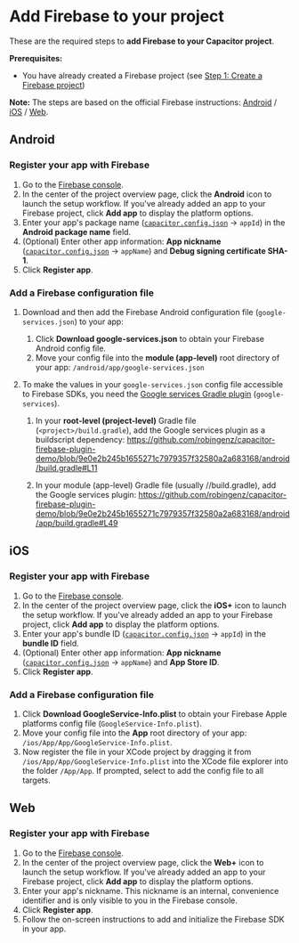 # Add Firebase to your project

These are the required steps to **add Firebase to your Capacitor project**.

**Prerequisites:**

- You have already created a Firebase project (see [Step 1: Create a Firebase project](https://firebase.google.com/docs/android/setup))

**Note:** The steps are based on the official Firebase instructions: [Android](https://firebase.google.com/docs/android/setup) / [iOS](https://firebase.google.com/docs/ios/setup) / [Web](https://firebase.google.com/docs/web/setup).

## Android

### Register your app with Firebase

1. Go to the [Firebase console](https://console.firebase.google.com/).
1. In the center of the project overview page, click the **Android** icon to launch the setup workflow.
   If you've already added an app to your Firebase project, click **Add app** to display the platform options.
1. Enter your app's package name ([`capacitor.config.json`](https://capacitorjs.com/docs/config) -> `appId`) in the **Android package name** field.
1. (Optional) Enter other app information: **App nickname** ([`capacitor.config.json`](https://capacitorjs.com/docs/config) -> `appName`) and **Debug signing certificate SHA-1**.
1. Click **Register app**.

### Add a Firebase configuration file

1. Download and then add the Firebase Android configuration file (`google-services.json`) to your app:
   1. Click **Download google-services.json** to obtain your Firebase Android config file.
   1. Move your config file into the **module (app-level)** root directory of your app: `/android/app/google-services.json`
1. To make the values in your `google-services.json` config file accessible to Firebase SDKs, you need the [Google services Gradle plugin](https://developers.google.com/android/guides/google-services-plugin) (`google-services`).

   1. In your **root-level (project-level)** Gradle file (`<project>/build.gradle`), add the Google services plugin as a buildscript dependency: https://github.com/robingenz/capacitor-firebase-plugin-demo/blob/9e0e2b245b1655271c7979357f32580a2a683168/android/build.gradle#L11

   1. In your module (app-level) Gradle file (usually <project>/<app-module>/build.gradle), add the Google services plugin: https://github.com/robingenz/capacitor-firebase-plugin-demo/blob/9e0e2b245b1655271c7979357f32580a2a683168/android/app/build.gradle#L49

## iOS

### Register your app with Firebase

1. Go to the [Firebase console](https://console.firebase.google.com/).
1. In the center of the project overview page, click the **iOS+** icon to launch the setup workflow.
   If you've already added an app to your Firebase project, click **Add app** to display the platform options.
1. Enter your app's bundle ID ([`capacitor.config.json`](https://capacitorjs.com/docs/config) -> `appId`) in the **bundle ID** field.
1. (Optional) Enter other app information: **App nickname** ([`capacitor.config.json`](https://capacitorjs.com/docs/config) -> `appName`) and **App Store ID**.
1. Click **Register app**.

### Add a Firebase configuration file

1. Click **Download GoogleService-Info.plist** to obtain your Firebase Apple platforms config file (`GoogleService-Info.plist`).
1. Move your config file into the **App** root directory of your app: `/ios/App/App/GoogleService-Info.plist`.
1. Now register the file in your XCode project by dragging it from `/ios/App/App/GoogleService-Info.plist` into the XCode file explorer into the folder `/App/App`.
   If prompted, select to add the config file to all targets.

## Web

### Register your app with Firebase

1. Go to the [Firebase console](https://console.firebase.google.com/).
1. In the center of the project overview page, click the **Web+** icon to launch the setup workflow.
   If you've already added an app to your Firebase project, click **Add app** to display the platform options.
1. Enter your app's nickname.
   This nickname is an internal, convenience identifier and is only visible to you in the Firebase console.
1. Click **Register app**.
1. Follow the on-screen instructions to add and initialize the Firebase SDK in your app.

